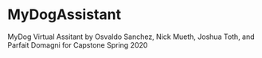 # MyDogAssistant
MyDog Virtual Assitant by Osvaldo Sanchez, Nick Mueth, Joshua Toth, and Parfait Domagni for Capstone Spring 2020
